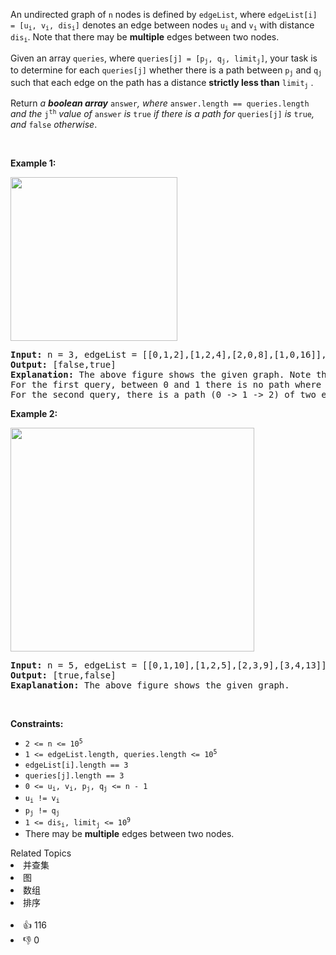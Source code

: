 <p>An undirected graph of <code>n</code> nodes is defined by <code>edgeList</code>, where <code>edgeList[i] = [u<sub>i</sub>, v<sub>i</sub>, dis<sub>i</sub>]</code> denotes an edge between nodes <code>u<sub>i</sub></code> and <code>v<sub>i</sub></code> with distance <code>dis<sub>i</sub></code>. Note that there may be <strong>multiple</strong> edges between two nodes.</p>

<p>Given an array <code>queries</code>, where <code>queries[j] = [p<sub>j</sub>, q<sub>j</sub>, limit<sub>j</sub>]</code>, your task is to determine for each <code>queries[j]</code> whether there is a path between <code>p<sub>j</sub></code> and <code>q<sub>j</sub></code><sub> </sub>such that each edge on the path has a distance <strong>strictly less than</strong> <code>limit<sub>j</sub></code> .</p>

<p>Return <em>a <strong>boolean array</strong> </em><code>answer</code><em>, where </em><code>answer.length == queries.length</code> <em>and the </em><code>j<sup>th</sup></code> <em>value of </em><code>answer</code> <em>is </em><code>true</code><em> if there is a path for </em><code>queries[j]</code><em> is </em><code>true</code><em>, and </em><code>false</code><em> otherwise</em>.</p>

<p>&nbsp;</p> 
<p><strong class="example">Example 1:</strong></p> 
<img alt="" src="https://assets.leetcode.com/uploads/2020/12/08/h.png" style="width: 267px; height: 262px;" /> 
<pre>
<strong>Input:</strong> n = 3, edgeList = [[0,1,2],[1,2,4],[2,0,8],[1,0,16]], queries = [[0,1,2],[0,2,5]]
<strong>Output:</strong> [false,true]
<strong>Explanation:</strong> The above figure shows the given graph. Note that there are two overlapping edges between 0 and 1 with distances 2 and 16.
For the first query, between 0 and 1 there is no path where each distance is less than 2, thus we return false for this query.
For the second query, there is a path (0 -&gt; 1 -&gt; 2) of two edges with distances less than 5, thus we return true for this query.
</pre>

<p><strong class="example">Example 2:</strong></p> 
<img alt="" src="https://assets.leetcode.com/uploads/2020/12/08/q.png" style="width: 390px; height: 358px;" /> 
<pre>
<strong>Input:</strong> n = 5, edgeList = [[0,1,10],[1,2,5],[2,3,9],[3,4,13]], queries = [[0,4,14],[1,4,13]]
<strong>Output:</strong> [true,false]
<strong>Exaplanation:</strong> The above figure shows the given graph.
</pre>

<p>&nbsp;</p> 
<p><strong>Constraints:</strong></p>

<ul> 
 <li><code>2 &lt;= n &lt;= 10<sup>5</sup></code></li> 
 <li><code>1 &lt;= edgeList.length, queries.length &lt;= 10<sup>5</sup></code></li> 
 <li><code>edgeList[i].length == 3</code></li> 
 <li><code>queries[j].length == 3</code></li> 
 <li><code>0 &lt;= u<sub>i</sub>, v<sub>i</sub>, p<sub>j</sub>, q<sub>j</sub> &lt;= n - 1</code></li> 
 <li><code>u<sub>i</sub> != v<sub>i</sub></code></li> 
 <li><code>p<sub>j</sub> != q<sub>j</sub></code></li> 
 <li><code>1 &lt;= dis<sub>i</sub>, limit<sub>j</sub> &lt;= 10<sup>9</sup></code></li> 
 <li>There may be <strong>multiple</strong> edges between two nodes.</li> 
</ul>

<div><div>Related Topics</div><div><li>并查集</li><li>图</li><li>数组</li><li>排序</li></div></div><br><div><li>👍 116</li><li>👎 0</li></div>